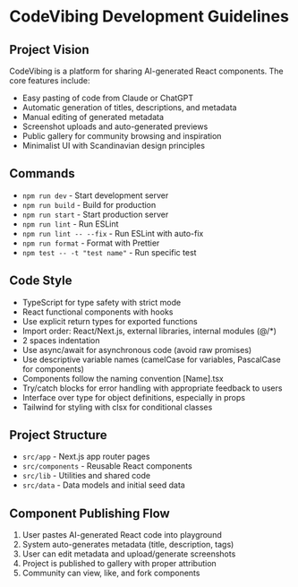 # CodeVibing Development Guidelines

## Project Vision
CodeVibing is a platform for sharing AI-generated React components. The core features include:
- Easy pasting of code from Claude or ChatGPT
- Automatic generation of titles, descriptions, and metadata
- Manual editing of generated metadata
- Screenshot uploads and auto-generated previews
- Public gallery for community browsing and inspiration
- Minimalist UI with Scandinavian design principles

## Commands
- `npm run dev` - Start development server
- `npm run build` - Build for production
- `npm run start` - Start production server
- `npm run lint` - Run ESLint
- `npm run lint -- --fix` - Run ESLint with auto-fix
- `npm run format` - Format with Prettier
- `npm test -- -t "test name"` - Run specific test

## Code Style
- TypeScript for type safety with strict mode
- React functional components with hooks
- Use explicit return types for exported functions
- Import order: React/Next.js, external libraries, internal modules (@/*)
- 2 spaces indentation
- Use async/await for asynchronous code (avoid raw promises)
- Use descriptive variable names (camelCase for variables, PascalCase for components)
- Components follow the naming convention [Name].tsx
- Try/catch blocks for error handling with appropriate feedback to users
- Interface over type for object definitions, especially in props
- Tailwind for styling with clsx for conditional classes

## Project Structure
- `src/app` - Next.js app router pages
- `src/components` - Reusable React components
- `src/lib` - Utilities and shared code
- `src/data` - Data models and initial seed data

## Component Publishing Flow
1. User pastes AI-generated React code into playground
2. System auto-generates metadata (title, description, tags)
3. User can edit metadata and upload/generate screenshots
4. Project is published to gallery with proper attribution
5. Community can view, like, and fork components